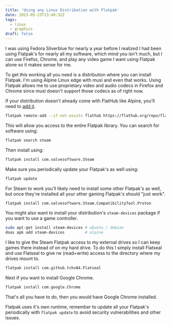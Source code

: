 ```yaml
---
title: 'Using any Linux Distribution with Flatpak'
date: 2023-05-23T13:49:32Z
tags:
  - linux
  - graphics
draft: false
---
```


I was using Fedora Silverblue for nearly a year before I realized I had been using Flatpak's for nearly all my software, which mind you isn't much, but I can use Firefox, Chrome, and play any video game I want using Flatpak alone so it makes sense for me.

To get this working all you need is a distribution where you can install Flatpak. I'm using Alpine Linux edge with musl and even that works. Using Flatpak allows me to use proprietary video and audio codecs in Firefox and Chrome since musl doesn't support those codecs as of right now.

If your distribution doesn't already come with FlatHub like Alpine, you'll need to [add it](https://flatpak.org/setup/).

```sh
flatpak remote-add --if-not-exists flathub https://flathub.org/repo/flathub.flatpakrepo
```

This will allow you access to the entire Flatpak library. You can search for software using:

```sh
flatpak search steam
```

Then install using:

```sh
flatpak install com.valvesoftware.Steam
```

Make sure you periodically update your Flatpak's as well using:

```sh
flatpak update
```

For Steam to work you'll likely need to install some other Flatpak's as well, but once they're installed all your other gaming Flatpak's should "just work".

```sh
flatpak install com.valvesoftware.Steam.CompatibilityTool.Proton
```

You might also want to install your distribution's `steam-devices` package if you want to use a game controller.

```sh
sudo apt-get install steam-devices # ubuntu / debian
doas apk add steam-devices         # alpine
```

I like to give the Steam Flatpak access to my external drives so I can keep games there instead of on my hard drive. To do this I simply install Flatseal and use Flatseal to give rw (read+write) access to the directory where my drives mount to.

```sh
flatpak install com.github.tchx84.Flatseal
```

Next if you want to install Google Chrome.

```sh
flatpak install com.google.Chrome
```

That's all you have to do, then you would have Google Chrome installed.

Flatpak uses it's own runtime, remember to update all your Flatpak's periodically with `flatpak update` to avoid security vulnerabilities and other issues.
